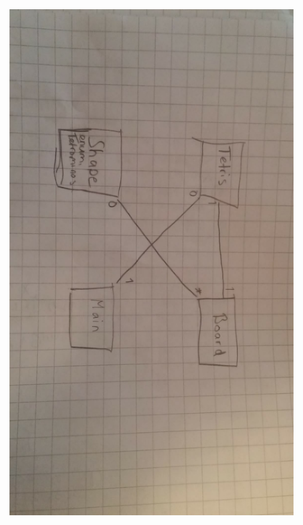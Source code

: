 <img src ="https://github.com/willmana/otm-harjoitusty-/blob/master/dokumentointi/images/30849235_10208873280829922_2118857111_o.jpg">
